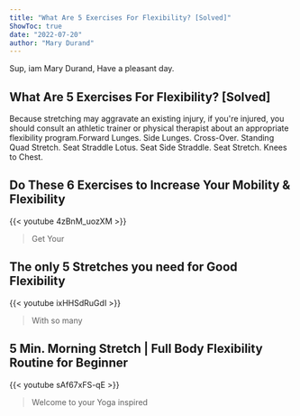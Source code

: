 ```yaml
---
title: "What Are 5 Exercises For Flexibility? [Solved]"
ShowToc: true 
date: "2022-07-20"
author: "Mary Durand" 
---
```


Sup, iam Mary Durand, Have a pleasant day.
## What Are 5 Exercises For Flexibility? [Solved]
Because stretching may aggravate an existing injury, if you're injured, you should consult an athletic trainer or physical therapist about an appropriate flexibility program.Forward Lunges. 
 Side Lunges. 
 Cross-Over. 
 Standing Quad Stretch. 
 Seat Straddle Lotus. 
 Seat Side Straddle. 
 Seat Stretch. 
 Knees to Chest.

## Do These 6 Exercises to Increase Your Mobility & Flexibility
{{< youtube 4zBnM_uozXM >}}
>Get Your 

## The only 5 Stretches you need for Good Flexibility
{{< youtube ixHHSdRuGdI >}}
>With so many 

## 5 Min. Morning Stretch | Full Body Flexibility Routine for Beginner
{{< youtube sAf67xFS-qE >}}
>Welcome to your Yoga inspired 

